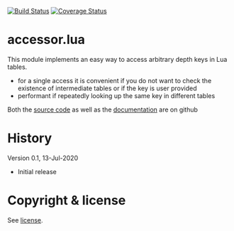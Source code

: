[![Build Status](https://travis-ci.com/Tieske/accessor.lua.svg?branch=master)](https://travis-ci.com/Tieske/accessor.lua)
[![Coverage Status](https://coveralls.io/repos/github/Tieske/accessor.lua/badge.svg?branch=master)](https://coveralls.io/github/Tieske/accessor.lua?branch=master)

accessor.lua
==============

This module implements an easy way to access arbitrary depth keys in Lua tables.

* for a single access it is convenient if you do not want to check the existence
  of intermediate tables or if the key is user provided
* performant if repeatedly looking up the same key in different tables

Both the [source code](https://github.com/Tieske/accessor.lua) as well as the
[documentation](http://tieske.github.io/accessor.lua) are on github


History
=======

Version 0.1, 13-Jul-2020

 - Initial release


Copyright & license
===================
See [license](https://github.com/Tieske/accessor.lua/blob/master/LICENSE).
